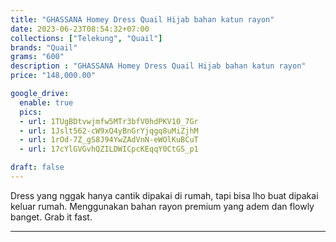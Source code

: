 ```yaml
---
title: "GHASSANA Homey Dress Quail Hijab bahan katun rayon"
date: 2023-06-23T08:54:32+07:00
collections: ["Telekung", "Quail"]
brands: "Quail"
grams: "600"
description : "GHASSANA Homey Dress Quail Hijab bahan katun rayon"
price: "148,000.00"

google_drive:
  enable: true
  pics:
  - url: 1TUgBDtvwjmfw5MTr3bfV0hdPKV10_7Gr
  - url: 1Jslt562-cW9xQ4yBnGrYjqgq8uMiZjhM
  - url: 1rOd-7Z_gS8J94YwZAdVnN-eWOlKuBCuT
  - url: 17cYlGVGvhQZILDWICpcKEqqY0CtGS_p1

draft: false
---
```


Dress yang nggak hanya cantik dipakai di rumah, tapi bisa lho buat dipakai keluar rumah. Menggunakan bahan rayon premium yang adem dan flowly banget. Grab it fast.   

_________    
 
